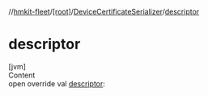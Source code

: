 //[hmkit-fleet](../../../index.md)/[[root]](../index.md)/[DeviceCertificateSerializer](index.md)/[descriptor](descriptor.md)



# descriptor  
[jvm]  
Content  
open override val [descriptor](descriptor.md):   



